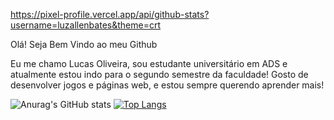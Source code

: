 https://pixel-profile.vercel.app/api/github-stats?username=luzallenbates&theme=crt

Olá! Seja Bem Vindo ao meu Github

Eu me chamo Lucas Oliveira, sou estudante universitário em ADS e atualmente estou indo para o segundo semestre da faculdade!
Gosto de desenvolver jogos e páginas web, e estou sempre querendo aprender mais!

![Anurag's GitHub stats](https://github-readme-stats.vercel.app/api?username=luzallenbates&show_icons=true&theme=transparent)
[![Top Langs](https://github-readme-stats.vercel.app/api/top-langs/?username=luzallenbates&layout=donut)](https://github.com/anuraghazra/github-readme-stats)

<!--
**luzallenbates/luzallenbates** is a ✨ _special_ ✨ repository because its `README.md` (this file) appears on your GitHub profile.

Here are some ideas to get you started:

- 🔭 I’m currently working on ...
- 🌱 I’m currently learning ...
- 👯 I’m looking to collaborate on ...
- 🤔 I’m looking for help with ...
- 💬 Ask me about ...
- 📫 How to reach me: ...
- 😄 Pronouns: ...
- ⚡ Fun fact: ...
-->
